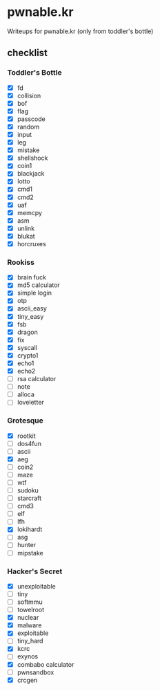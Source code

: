 # pwnable.kr
Writeups for pwnable.kr (only from toddler's bottle)

## checklist

### Toddler's Bottle
 - [x] fd
 - [x] collision
 - [x] bof
 - [x] flag
 - [x] passcode
 - [x] random
 - [x] input
 - [x] leg
 - [x] mistake
 - [x] shellshock
 - [x] coin1
 - [x] blackjack
 - [x] lotto
 - [x] cmd1
 - [x] cmd2
 - [x] uaf
 - [x] memcpy
 - [x] asm
 - [x] unlink
 - [x] blukat
 - [x] horcruxes

### Rookiss

 - [x] brain fuck
 - [x] md5 calculator
 - [x] simple login
 - [x] otp
 - [x] ascii_easy
 - [x] tiny_easy
 - [x] fsb
 - [x] dragon
 - [x] fix
 - [x] syscall
 - [x] crypto1
 - [x] echo1
 - [x] echo2
 - [ ] rsa calculator
 - [ ] note
 - [ ] alloca
 - [ ] loveletter

### Grotesque

 - [x] rootkit
 - [ ] dos4fun
 - [ ] ascii
 - [x] aeg
 - [ ] coin2
 - [ ] maze
 - [ ] wtf
 - [ ] sudoku
 - [ ] starcraft
 - [ ] cmd3
 - [ ] elf
 - [ ] lfh
 - [x] lokihardt
 - [ ] asg
 - [ ] hunter
 - [ ] mipstake

### Hacker's Secret

 - [x] unexploitable
 - [ ] tiny
 - [ ] softmmu
 - [ ] towelroot
 - [x] nuclear
 - [x] malware
 - [x] exploitable
 - [ ] tiny_hard
 - [x] kcrc
 - [ ] exynos
 - [x] combabo calculator
 - [ ] pwnsandbox
 - [x] crcgen
